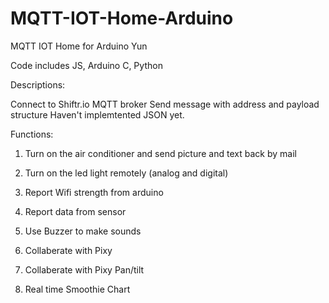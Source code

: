 # MQTT-IOT-Home-Arduino
MQTT IOT Home for Arduino Yun

Code includes JS, Arduino C, Python

Descriptions:

Connect to Shiftr.io MQTT broker
Send message with address and payload structure
Haven't implemtented JSON yet.

Functions:
1. Turn on the air conditioner and send picture and text back by mail

2. Turn on the led light remotely (analog and digital)

3. Report Wifi strength from arduino

4. Report data from sensor

5. Use Buzzer to make sounds

6. Collaberate with Pixy

7. Collaberate with Pixy Pan/tilt

8. Real time Smoothie Chart

